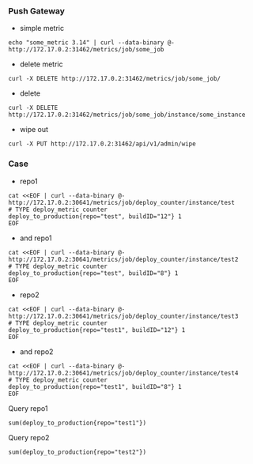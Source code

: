 ### Push Gateway

* simple metric

```
echo "some_metric 3.14" | curl --data-binary @- http://172.17.0.2:31462/metrics/job/some_job
```


* delete  metric

```
curl -X DELETE http://172.17.0.2:31462/metrics/job/some_job/
```

* delete

```
curl -X DELETE http://172.17.0.2:31462/metrics/job/some_job/instance/some_instance
```


* wipe out

```
curl -X PUT http://172.17.0.2:31462/api/v1/admin/wipe
```


### Case

* repo1

```
cat <<EOF | curl --data-binary @- http://172.17.0.2:30641/metrics/job/deploy_counter/instance/test
# TYPE deploy_metric counter
deploy_to_production{repo="test", buildID="12"} 1
EOF
```


* and repo1

```
cat <<EOF | curl --data-binary @- http://172.17.0.2:30641/metrics/job/deploy_counter/instance/test2
# TYPE deploy_metric counter
deploy_to_production{repo="test", buildID="8"} 1
EOF
```

* repo2

```
cat <<EOF | curl --data-binary @- http://172.17.0.2:30641/metrics/job/deploy_counter/instance/test3
# TYPE deploy_metric counter
deploy_to_production{repo="test1", buildID="12"} 1
EOF
```


* and repo2

```
cat <<EOF | curl --data-binary @- http://172.17.0.2:30641/metrics/job/deploy_counter/instance/test4
# TYPE deploy_metric counter
deploy_to_production{repo="test1", buildID="8"} 1
EOF
```


Query repo1

```
sum(deploy_to_production{repo="test1"})
```

Query repo2

```
sum(deploy_to_production{repo="test2"})
```